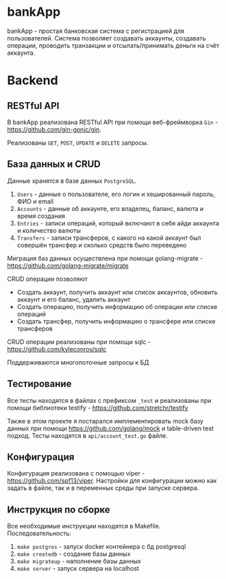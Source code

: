 # bankApp
bankApp - простая банковская система с регистрацией для пользователей. Система позволяет создавать аккаунты, создавать операции, проводить транзакции и отсылать/принимать деньги на счёт аккаунта. 

# Backend
## RESTful API
В bankApp реализована RESTful API при помощи веб-фреймворка `Gin` - https://github.com/gin-gonic/gin.

Реализованы `GET`, `POST`, `UPDATE` и `DELETE` запросы.

## База данных и CRUD
Данные хранятся в базе данных `PostgreSQL`.

1. `Users` - данные о пользователе, его логин и хешированный пароль, ФИО и email
2. `Accounts` - данные об аккаунте, его владелец, баланс, валюта и время создания
3. `Entries` - записи операций, который включают в себя айди аккаунта и количество валюты
4. `Transfers` - записи трансферов, с какого на какой аккаунт был совершён трансфер и сколько средств было переведено

Миграция баз данных осуществлена при помощи golang-migrate - https://github.com/golang-migrate/migrate

CRUD операции позволяют
* Создать аккаунт, получить аккаунт или список аккаунтов, обновить аккаунт и его баланс, удалить аккаунт
* Создать операцию, получить информацию об операции или списке операций
* Создать трансфер, получить информацию о трансфере или списке трансферов

CRUD операции реализованы при помощи sqlc - https://github.com/kyleconroy/sqlc

Поддерживаются многопоточные запросы к БД

## Тестирование
Все тесты находятся в файлах с префиксом `_test` и реализованы при помощи библиотеки testify - https://github.com/stretchr/testify

Также в этом проекте я постарался имплементировать mock базу данных при помощи https://github.com/golang/mock и table-driven test подход. Тесты находятся в `api/account_test.go` файле.

## Конфигурация
Конфигурация реализована с помощью viper - https://github.com/spf13/viper. Настройки для конфигурации можно как задать в файле, так и в переменных среды при запуске сервера.

## Инструкция по сборке
Все необходимые инструкции находятся в Makefile. Последовательность:
1. `make postgres` - запуск docker контейнера с бд postgresql
2. `make createdb` - создание базы данных
3. `make migrateup` - наполнение базы данных
4. `make server` - запуск сервера на localhost
